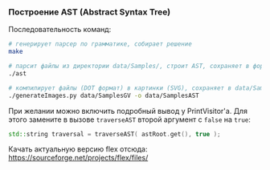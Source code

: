 ### Построение AST (Abstract Syntax Tree)  

Последовательность команд:  

```bash
# генерирует парсер по грамматике, собирает решение
make

# парсит файлы из директории data/Samples/, строит AST, сохраняет в формате DOT в data/SamplesGV/
./ast

# компилирует файлы (DOT формат) в картинки (SVG), сохраняет в data/SamplesAST/
./generateImages.py data/SamplesGV -o data/SamplesAST
```

При желании можно включить подробный вывод у PrintVisitor'а. Для этого замените в вызове `traverseAST` второй аргумент с `false` на `true`:
```c++
std::string traversal = traverseAST( astRoot.get(), true );
```  

Качать актуальную версию flex отсюда: https://sourceforge.net/projects/flex/files/
